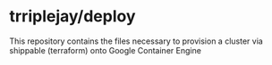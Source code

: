 # trriplejay/deploy
This repository contains the files necessary to provision a cluster via shippable (terraform) onto Google Container Engine
